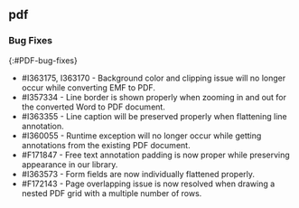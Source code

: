 ## pdf

### Bug Fixes
{:#PDF-bug-fixes}

* \#I363175, I363170 - Background color and clipping issue will no longer occur while converting EMF to PDF. 
* \#I357334 - Line border is shown properly when zooming in and out for the converted Word to PDF document. 
* \#I363355 - Line caption will be preserved properly when flattening line annotation. 
* \#I360055 - Runtime exception will no longer occur while getting annotations from the existing PDF document. 
* \#F171847 - Free text annotation padding is now proper while preserving appearance in our library. 
* \#I363573 - Form fields are now individually flattened properly. 
* \#F172143 - Page overlapping issue is now resolved when drawing a nested PDF grid with a multiple number of rows. 
 
